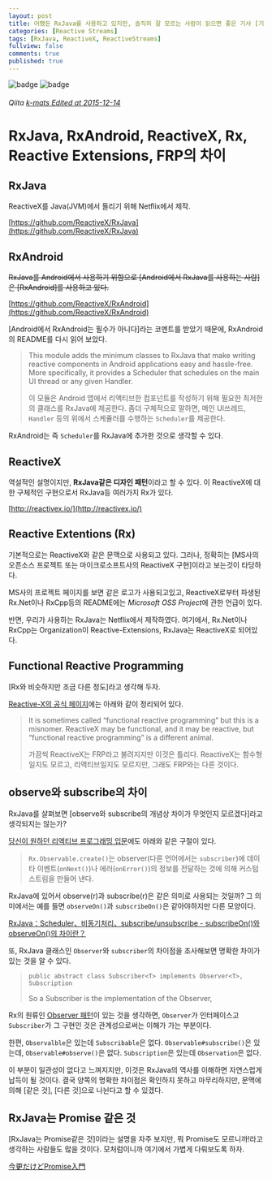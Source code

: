 ```yaml
---
layout: post
title: 어쨌든 RxJava를 사용하고 있지만, 솔직히 잘 모르는 사람이 읽으면 좋은 기사 [기초편]
categories: [Reactive Streams]
tags: [RxJava, ReactiveX, ReactiveStreams]
fullview: false
comments: true
published: true
---
```


![badge](https://img.shields.io/badge/manasobi-RxJava-brightgreen.svg?style=flat-square) ![badge](https://img.shields.io/badge/manasobi-RxAndroid-yellowgreen.svg?style=flat-square)

###### Qiita [k-mats Edited at 2015-12-14](http://qiita.com/k-mats/items/4d374460a3f6284dd09f)

# RxJava, RxAndroid, ReactiveX, Rx, Reactive Extensions, FRP의 차이

## RxJava
ReactiveX를 Java(JVM)에서 돌리기 위해 Netflix에서 제작.

[https://github.com/ReactiveX/RxJava](https://github.com/ReactiveX/RxJava)

## RxAndroid
~~RxJava를 Android에서 사용하기 위함으로 [Android에서 RxJava를 사용하는 사람]은 [RxAndroid]를 사용하고 있다.~~

[https://github.com/ReactiveX/RxAndroid](https://github.com/ReactiveX/RxAndroid)

[Android에서 RxAndroid는 필수가 아니다]라는 코멘트를 받았기 때문에, RxAndroid의 README를 다시 읽어 보았다.

> This module adds the minimum classes to RxJava that make writing reactive components in Android applications easy and hassle-free. More specifically, it provides a Scheduler that schedules on the main UI thread or any given Handler.<p>
이 모듈은 Android 앱에서 리액티브한 컴포넌트를 작성하기 위해 필요한 최저한의 클래스를 RxJava에 제공한다. 좀더 구체적으로 말하면, 메인 UI쓰레드, `Handler` 등의 위에서 스케쥴러를 수행하는 `Scheduler`를 제공한다.

RxAndroid는 즉 `Scheduler`를 RxJava에 추가한 것으로 생각할 수 있다.

## ReactiveX
역설적인 설명이지만, **RxJava같은 디자인 패턴**이라고 할 수 있다. 이 ReactiveX에 대한 구체적인 구현으로서 RxJava등 여러가지 Rx가 있다.

[http://reactivex.io/](http://reactivex.io/)

## Reactive Extentions (Rx)
기본적으로는 ReactiveX와 같은 문맥으로 사용되고 있다. 그러나, 정확히는 [MS사의 오픈소스 프로젝트 또는 마이크로소프트사의 ReactiveX 구현]이라고 보는것이 타당하다.

MS사의 프로젝트 페이지를 보면 같은 로고가 사용되고있고, ReactiveX로부터 파생된 Rx.Net이나 RxCpp등의 README에는 *Microsoft OSS Project*에 관한 언급이 있다.

반면, 우리가 사용하는 RxJava는 Netflix에서 제작하였다. 여기에서, Rx.Net이나 RxCpp는 Organization이 Reactive-Extensions, RxJava는 ReactiveX로 되어있다.

## Functional Reactive Programming
[Rx와 비슷하지만 조금 다른 정도]라고 생각해 두자.

[Reactive-X의 공식 페이지](http://reactivex.io/intro.htm)에는 아래와 같이 정리되어 있다.

> It is sometimes called “functional reactive programming” but this is a misnomer. ReactiveX may be functional, and it may be reactive, but “functional reactive programming” is a different animal.<p>
가끔씩 ReactiveX는 FRP라고 불려지지만 이것은 틀리다. ReactiveX는 함수형일지도 모르고, 리액티브일지도 모르지만, 그래도 FRP와는 다른 것이다.

## observe와 subscribe의 차이
RxJava를 살펴보면 [observe와 subscribe의 개념상 차이가 무엇인지 모르겠다]라고 생각되지는 않는가?

[당신이 원하던 리액티브 프로그래밍 입문](http://ninjinkun.hatenablog.com/entry/introrxja)에도 아래와 같은 구절이 있다.

> `Rx.Observable.create()`는 observer(다른 언어에서는 `subscriber`)에 데이타 이벤트(`onNext()`)나 에러(`onError()`)의 정보를 전달하는 것에 의해 커스텀 스트림을 만들어 낸다.

RxJava에 있어서 observe(r)과 subscribe(r)은 같은 의미로 사용되는 것일까? 그 의미에서는 예를 들면 `observeOn()`과 `subscribeOn()`은 같아야하지만 다른 모양이다.

[RxJava：Scheduler、비동기처리、subscribe/unsubscribe - subscribeOn()와observeOn()의 차이란？](http://qiita.com/yuya_presto/items/c8c3d77ac958c9c8f67b#subscribeon%E3%81%A8observeon%E3%81%AE%E9%81%95%E3%81%84%E3%81%A3%E3%81%A6)

또, RxJava 클래스인 `Observer`와 `subscriber`의 차이점을 조사해보면 명확한 차이가 있는 것을 알 수 있다.

> `public abstract class Subscriber<T> implements Observer<T>, Subscription`<p> So a Subscriber is the implementation of the Observer,

Rx의 원류인 [Observer 패턴](https://ja.wikipedia.org/wiki/Observer_%E3%83%91%E3%82%BF%E3%83%BC%E3%83%B3)이 있는 것을 생각하면, `Observer`가 인터페이스고 `Subscriber`가 그 구현인 것은 관계성으로써는 이해가 가는 부분이다.

한편, `Observalble`은 있는데 `Subscribable`은 없다. `Observable#subscribe()`은 있는데, `Observable#observe()`은 없다. `Subscription`은 있는데 `Observation`은 없다.

이 부분이 일관성이 없다고 느껴지지만, 이것은 RxJava의 역사를 이해하면 자연스럽게 납득이 될 것이다. 결국 양쪽의 명확한 차이점은 확인하지 못하고 마무리하지만, 문맥에 의해 [같은 것], [다른 것]으로 나뉜다고 할 수 있겠다.

## RxJava는 Promise 같은 것
[RxJava는 Promise같은 것]이라는 설명을 자주 보지만, 뭐 Promise도 모르니까!라고 생각하는 사람들도 많을 것이다. 모처럼이니까 여기에서 가볍게 다뤄보도록 하자.

[今更だけどPromise入門](http://qiita.com/koki_cheese/items/c559da338a3d307c9d88)










